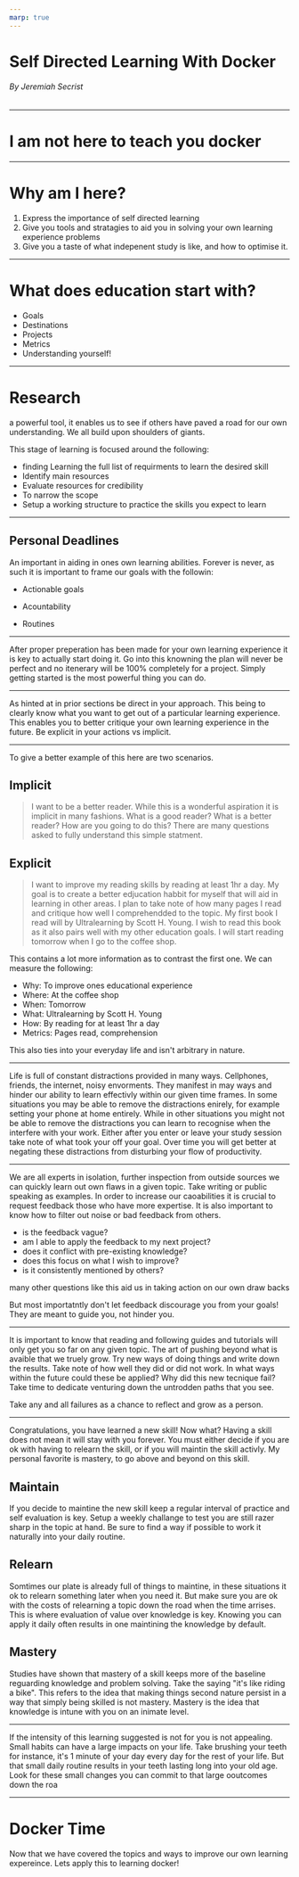 ```yaml
---
marp: true
---
```


# Self Directed Learning With Docker

###### By Jeremiah Secrist

---

# I am not here to teach you docker

--- 

# Why am I here?
 1. Express the importance of self directed learning
 2. Give you tools and stratagies to aid you in solving your own learning experience problems
 3. Give you a taste of what indepenent study is like, and how to optimise it.

---

# What does education start with?
 - Goals
 - Destinations
 - Projects
 - Metrics
 - Understanding yourself!

---
# Research
a powerful tool, it enables us to see if others have paved a road for our own understanding. We all build upon shoulders of giants. 

This stage of learning is focused around the following:

 - finding Learning the full list of requirments to learn the desired skill
 - Identify main resources
 - Evaluate resources for credibility
 - To narrow the scope
 - Setup a working structure to practice the skills you expect to learn

---

## Personal Deadlines 
An important in aiding in ones own learning abilities.
Forever is never, as such it is important to frame our goals with the followin:

 - Actionable goals
    <!-- overview goals while providing a direction, do not provide any one specific action to do.
    As such, it is advised to break these goals down into somthing clear, conscise and obtainable within a resonable period.
    -->
- Acountability
    <!--
    Without accountability one is not able to improve themselves. 
    Make sure to find some way to make the project matter outside simply just learning it. Try making your personal goals known by friends and family. As such they may ask you about your progress or deadlines you've set. most importantly write them down in a place where you will see them frequently. 
    -->

 - Routines
    <!--
    These enable you to consistnetly perform a tasks where other situation may force you to fight against the grain to study. one idea could be to intergrate reading with another existing habit. say when you go to the coffee shop you bring you book and leave the phone at home. 
    As you build the routines take time to evaluate if they are working for you or not. 
    -->
---

<!-- insert just do it meme -->

After proper preperation has been made for your own learning experience it is key to actually start doing it. Go into this knowning the plan will never be perfect and no itenerary will be 100% completely for a project. Simply getting started is the most powerful thing you can do. 

---

As hinted at in prior sections be direct in your approach. This being to clearly know what you want to get out of a particular learning experience. This enables you to better critique your own learning experience in the future. Be explicit in your actions vs implicit.

---

To give a better example of this here are two scenarios.

## Implicit
> I want to be a better reader. 
While this is a wonderful aspiration it is implicit in many fashions. What is a good reader? What is a better reader? How are you going to do this? There are many questions asked to fully understand this simple statment.

## Explicit 
> I want to improve my reading skills by reading at least 1hr a day. My goal is to create a better edjucation habbit for myself that will aid in learning in other areas. I plan to take note of how many pages I read and critique how well I comprehendded to the topic. My first book I read will by Ultralearning by Scott H. Young. I wish to read this book as it also pairs well with my other education goals. I will start reading tomorrow when I go to the coffee shop.

This contains a lot more information as to contrast the first one. 
We can measure the following:
 - Why: To improve ones educational experience
 - Where: At the coffee shop 
 - When: Tomorrow
 - What: Ultralearning by Scott H. Young
 - How:  By reading for at least 1hr a day
 - Metrics: Pages read, comprehension

This also ties into your everyday life and isn't arbitrary in nature. 

---

Life is full of constant distractions provided in many ways. Cellphones, friends, the internet, noisy envorments. They manifest in may ways and hinder our ability to learn effectivly within our given time frames. In some situations you may be able to remove the distractions enirely, for example setting your phone at home entirely. While in other situations you might not be able to remove the distractions you can learn to recognise when the interfere with your work. Either after you enter or leave your study session take note of what took your off your goal. Over time you will get better at negating these distractions from disturbing your flow of productivity.

---

We are all experts in isolation, further inspection from outside sources we can quickly learn out own flaws in a given topic. Take writing or public speaking as examples. In order to increase our caoabilities it is crucial to request feedback those who have more expertise. It is also important to know how to filter out noise or bad feedback from others.

 - is the feedback vague? 
 - am I able to apply the feedback to my next project?
 - does it conflict with pre-existing knowledge?
 - does this focus on what I wish to improve?
 - is it consistently mentioned by others?

many other questions like this aid us in taking action on our own draw backs

But most importatntly don't let feedback discourage you from your goals! They are meant to guide you, not hinder you. 

---

It is important to know that reading and following guides and tutorials will only get you so far on any given topic. The art of pushing beyond what is avaible that we truely grow. Try new ways of doing things and write down the results. Take note of how well they did or did not work. In what ways within the future could these be applied? Why did this new tecnique fail? Take time to dedicate venturing down the untrodden paths that you see. 

Take any and all failures as a chance to reflect and grow as a person. 

---

Congratulations, you have learned a new skill! Now what? Having a skill does not mean it will stay with you forever. You must either decide if you are ok with having to relearn the skill, or if you will maintin the skill activly. My personal favorite is mastery, to go above and beyond on this skill.

## Maintain
If you decide to maintine the new skill keep a regular interval of practice and self evaluation is key. Setup a weekly challange to test you are still razer sharp in the topic at hand. Be sure to find a way if possible to work it naturally into your daily routine. 

## Relearn
Somtimes our plate is already full of things to maintine, in these situations it ok to relearn something later when you need it. But make sure you are ok with the costs of relearning a topic down the road when the time arrises. This is where evaluation of value over knowledge is key. Knowing you can apply it daily often results in one maintining the knowledge by default. 

## Mastery
Studies have shown that mastery of a skill keeps more of the baseline reguarding knowledge and problem solving. Take the saying "it's like riding a bike". This refers to the idea that making things second nature persist in a way that simply being skilled is not mastery. Mastery is the idea that knowledge is intune with you on an inimate level.

---

If the intensity of this learning suggested is not for you is not appealing. Small habits can have a large impacts on your life. Take brushing your teeth for instance, it's 1 minute of your day every day for the rest of your life. But that small daily routine results in your teeth lasting long into your old age. Look for these small changes you can commit to that large ooutcomes down the roa

---

# Docker Time
Now that we have covered the topics and ways to improve our own learning expereince. Lets apply this to learning docker!